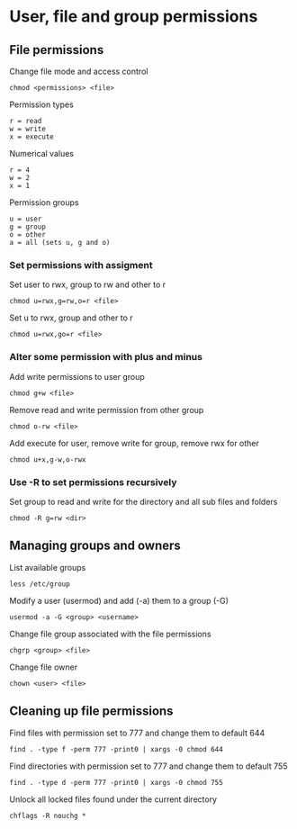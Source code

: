 # User, file and group permissions

## File permissions

Change file mode and access control

	chmod <permissions> <file>

Permission types

	r = read
	w = write
	x = execute

Numerical values

	r = 4
	w = 2
	x = 1

Permission groups

	u = user
	g = group
	o = other
	a = all (sets u, g and o)

### Set permissions with assigment

Set user to rwx, group to rw and other to r

	chmod u=rwx,g=rw,o=r <file>

Set u to rwx, group and other to r

	chmod u=rwx,go=r <file>

### Alter some permission with plus and minus

Add write permissions to user group

	chmod g+w <file>

Remove read and write permission from other group

	chmod o-rw <file>

Add execute for user, remove write for group, remove rwx for other

	chmod u+x,g-w,o-rwx

### Use -R to set permissions recursively

Set group to read and write for the directory and all sub files and folders

	chmod -R g=rw <dir>


## Managing groups and owners

List available groups

	less /etc/group

Modify a user (usermod) and add (-a) them to a group (-G)

	usermod -a -G <group> <username>

Change file group associated with the file permissions

	chgrp <group> <file>

Change file owner

	chown <user> <file>


## Cleaning up file permissions

Find files with permission set to 777 and change them to default 644

	find . -type f -perm 777 -print0 | xargs -0 chmod 644

Find directories with permission set to 777 and change them to default 755

	find . -type d -perm 777 -print0 | xargs -0 chmod 755

Unlock all locked files found under the current directory

	chflags -R nouchg *
